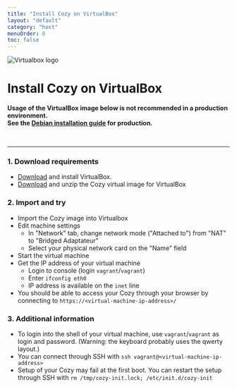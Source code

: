 ```yaml
---
title: "Install Cozy on VirtualBox"
layout: "default"
category: "host"
menuOrder: 8
toc: false
---
```



<div class="install-inner-logo">
<img alt="Virtualbox logo" src="/assets/images/virtualbox-logo.png">
</div>

# Install Cozy on VirtualBox

**Usage of the VirtualBox image below is not recommended in a production environment.**    
**See the [Debian installation guide](install-on-debian.html) for production.**

<br>

---

<h3>1. Download requirements</h3>

* [Download](https://www.virtualbox.org/wiki/Downloads) and install VirtualBox.
* [Download](https://files.cozycloud.cc/cozy/virtualbox-cozycloud-latest.zip) and unzip the Cozy
virtual image for VirtualBox

<h3>2. Import and try</h3>

* Import the Cozy image into Virtualbox
* Edit machine settings
  * In "Network" tab, change network mode ("Attached to") from "NAT" to "Bridged Adaptateur"
  * Select your physical network card on the "Name" field
* Start the virtual machine
* Get the IP address of your virtual machine
  * Login to console (login `vagrant`/`vagrant`)
  * Enter `ifconfig eth0`
  * IP address is available on the `inet` line
* You should be able to access your Cozy through your browser by connecting to `https://<virtual-machine-ip-address>/`

<h3>3. Additional information</h3>

* To login into the shell of your virtual machine, use `vagrant`/`vagrant` as login and password. (Warning: the keyboard probably uses the qwerty layout.)
* You can connect through SSH with `ssh vagrant@<virtual-machine-ip-address>`
* Setup of your Cozy may fail at the first boot. You can restart the setup through SSH with `rm /tmp/cozy-init.lock; /etc/init.d/cozy-init`
